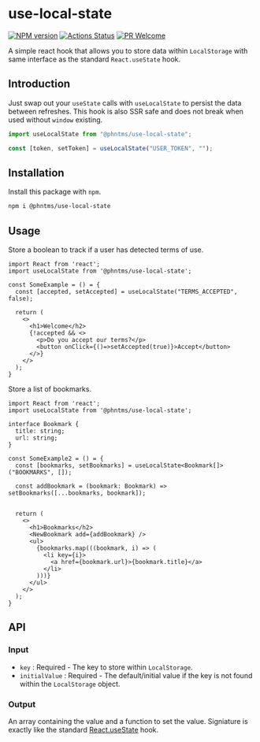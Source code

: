 # use-local-state

[![NPM version][npm-image]][npm-url]
[![Actions Status][ci-image]][ci-url]
[![PR Welcome][npm-downloads-image]][npm-downloads-url]

A simple react hook that allows you to store data within `LocalStorage` with same interface as the standard `React.useState` hook.

## Introduction

Just swap out your `useState` calls with `useLocalState` to persist the data between refreshes. This hook is also SSR safe and does not break when used without `window` existing.

```javascript
import useLocalState from "@phntms/use-local-state";

const [token, setToken] = useLocalState("USER_TOKEN", "");
```

## Installation

Install this package with `npm`.

```bash
npm i @phntms/use-local-state
```

## Usage

Store a boolean to track if a user has detected terms of use.

```JSX
import React from 'react';
import useLocalState from '@phntms/use-local-state';

const SomeExample = () = {
  const [accepted, setAccepted] = useLocalState("TERMS_ACCEPTED", false);

  return (
    <>
      <h1>Welcome</h2>
      {!accepted && <>
        <p>Do you accept our terms?</p>
        <button onClick={()=>setAccepted(true)}>Accept</button>
      </>}
    </>
  );
}
```

Store a list of bookmarks.

```JSX
import React from 'react';
import useLocalState from '@phntms/use-local-state';

interface Bookmark {
  title: string;
  url: string;
}

const SomeExample2 = () = {
  const [bookmarks, setBookmarks] = useLocalState<Bookmark[]>("BOOKMARKS", []);

  const addBookmark = (bookmark: Bookmark) => setBookmarks([...bookmarks, bookmark]);


  return (
    <>
      <h1>Bookmarks</h2>
      <NewBookmark add={addBookmark} />
      <ul>
        {bookmarks.map(((bookmark, i) => (
          <li key={i}>
            <a href={bookmark.url}>{bookmark.title}</a>
          </li>
        )))}
      </ul>
    </>
  );
}
```

## API

### Input

- `key` : Required - The key to store within `LocalStorage`.
- `initialValue` : Required - The default/initial value if the key is not found within the `LocalStorage` object.

### Output

An array containing the value and a function to set the value. Signiature is exactly like the standard [React.useState](https://reactjs.org/docs/hooks-state.html) hook.

[npm-image]: https://img.shields.io/npm/v/@phntms/use-local-state.svg?style=flat-square&logo=react
[npm-url]: https://npmjs.org/package/@phntms/use-local-state
[npm-downloads-image]: https://img.shields.io/npm/dm/@phntms/use-local-state.svg
[npm-downloads-url]: https://npmcharts.com/compare/@phntms/use-local-state?minimal=true
[ci-image]: https://github.com/phantomstudios/use-local-state/workflows/test/badge.svg
[ci-url]: https://github.com/phantomstudios/use-local-state/actions
